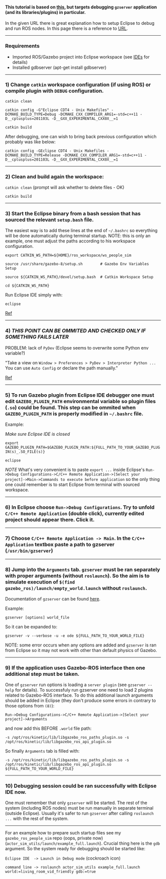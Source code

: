 #### This tutorial is based on [this](https://www.ceh-photo.de/blog/?p=899), but targets debugging `gzserver` application (and its libraries/plugins) in particular.

In the given URL there is great explanation how to setup Eclipse to debug and run ROS nodes. In this page there is a reference to [URL](https://answers.ros.org/question/10043/how-do-i-start-a-launch-file-from-eclipse-ide/).

***

### Requirements
* Imported ROS/Gazebo project into Eclipse workspace (see [IDEs](http://wiki.ros.org/IDEs) for details)
* Installed gdbserver (apt-get install gdbserver)

***

### 1) Change `catkin` workspace configuration (if using ROS) or compile plugin with `DEBUG` configuration.

`catkin clean`

`catkin config -G"Eclipse CDT4 - Unix Makefiles" -DCMAKE_BUILD_TYPE=Debug -DCMAKE_CXX_COMPILER_ARG1=-std=c++11 -D__cplusplus=201103L -D__GXX_EXPERIMENTAL_CXX0X__=1`

`catkin build`

After debugging, one can wish to bring back previous configuration which probably was like below:

`catkin config -GEclipse CDT4 - Unix Makefiles -DCMAKE_BUILD_TYPE=Release -DCMAKE_CXX_COMPILER_ARG1=-std=c++11 -D__cplusplus=201103L -D__GXX_EXPERIMENTAL_CXX0X__=1`


***

### 2) Clean and build again the workspace:

`catkin clean` (prompt will ask whether to delete files - OK)

`catkin build`

***

### 3) Start the Eclipse binary from a bash session that has sourced the relevant `setup.bash` file.

The easiest way is to add these lines at the end of `~/.bashrc` so everything will be done automatically during terminal startup.
NOTE: this is only an example, one must adjust the paths according to his workspace configuration.


`export CATKIN_WS_PATH=${HOME}/ros_workspace/ws_people_sim`

`source /usr/share/gazebo-8/setup.sh 		# Gazebo Env Variables Setup`

`source ${CATKIN_WS_PATH}/devel/setup.bash 	# Catkin Workspace Setup`

`cd ${CATKIN_WS_PATH}`

Run Eclipse IDE simply with:

`eclipse`

[Ref](https://answers.ros.org/question/248045/file-optroskineticbinroslaunch-line-34-in-module-importerror-no-module-named-roslaunch/)

***

### 4) *THIS POINT CAN BE OMMITED AND CHECKED ONLY IF SOMETHING FAILS LATER*
PROBLEM: lack of `PyDev` (Eclipse seems to overwrite some Python env variable?)

"Take a view on `Window > Preferences > PyDev > Interpreter Python ...` You can use `Auto Config` or declare the path manually."

[Ref](https://answers.ros.org/question/10043/how-do-i-start-a-launch-file-from-eclipse-ide/)

***

### 5) To run Gazebo plugin from Eclipse IDE debugger one must edit `GAZEBO_PLUGIN_PATH` environmental variable so plugin files (`.so`) could be found. This step can be ommited when `GAZEBO_PLUGIN_PATH` is properly modified in `~/.bashrc` file.

Example:

*Make sure Eclipse IDE is closed*

`export GAZEBO_PLUGIN_PATH=$GAZEBO_PLUGIN_PATH:${FULL_PATH_TO_YOUR_GAZEBO_PLUGIN(s)_.SO_FILE(s)}`

`eclipse`

*NOTE* What's very convenient is to paste `export ...` inside Eclipse's `Run->Debug Configurations->C/C++ Remote Application->[Select your project]->Main->Commands to execute before application` so the only thing one could remember is to start Eclipse from terminal with sourced workspace.

***

### 6) In Eclipse choose `Run->Debug Configurations`. Try to unfold `C/C++ Remote Application` (double click), currently edited project should appear there. Click it.

***

### 7) Choose `C/C++ Remote Application -> Main`. In the `C/C++ Application` textbox paste a path to gzserver (`/usr/bin/gzserver`)

***

### 8) Jump into the `Arguments` tab. `gzserver` must be ran separately with proper arguments (without `roslaunch`). So the aim is to simulate execution of `$(find gazebo_ros)/launch/empty_world.launch` without `roslaunch`.

Documentation of `gzserver` can be found [here](https://www.mankier.com/1/gzserver).

Example:

`gzserver [options] world_file`

So it can be expanded to:

`gzserver -v --verbose -u -e ode ${FULL_PATH_TO_YOUR_WORLD_FILE}`

NOTE: some error occurs when any options are added and `gzserver` is ran from Eclipse so it may not work with other than default physics of Gazebo.

***

### 9) If the application uses Gazebo-ROS interface then one additional step must be taken.

One of `gzserver` run options is loading a `server plugin` (see `gzserver --help` for details).
To successfuly run gzserver one need to load 2 plugins related to Gazebo-ROS interface. To do this additional launch arguments should be added in Eclipse (they don't produce some errors in contrary to those options from `(8)`):

`Run->Debug Configurations->C/C++ Remote Application->[Select your project]->Arguments`

and now add this BEFORE `.world` file path:

`-s /opt/ros/kinetic/lib/libgazebo_ros_paths_plugin.so -s /opt/ros/kinetic/lib/libgazebo_ros_api_plugin.so`

So finally `Arguments` tab is filled with:

`-s /opt/ros/kinetic/lib/libgazebo_ros_paths_plugin.so -s /opt/ros/kinetic/lib/libgazebo_ros_api_plugin.so ${FULL_PATH_TO_YOUR_WORLD_FILE}`

***

### 10) Debugging session could be ran successfully with Eclipse IDE now. 
One must remember that only `gzserver` will be started. The rest of the system (including ROS nodes) must be run manually in separate terminal (outside Eclipse). Usually it's safer to run `gzserver` after calling `roslaunch ...` with the rest of the system.

***

For an example how to prepare such startup files see my `gazebo_ros_people_sim` repo (oops, private now) (`actor_sim_utils/launch/example_full.launch`).
Crucial thing here is the `gdb` argument. So the system ready for debugging should be started like:

`Eclipse IDE  -> Launch in Debug mode` (cockroach icon)

`command line -> roslaunch actor_sim_utils example_full.launch world:=living_room_vid_friendly gdb:=true`
